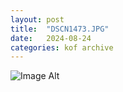 ```yaml
---
layout:	post
title:	"DSCN1473.JPG"
date:	2024-08-24
categories:	kof archive
---
```


![Image Alt](https://k0f.github.io/assets/DSCN1473.JPG)